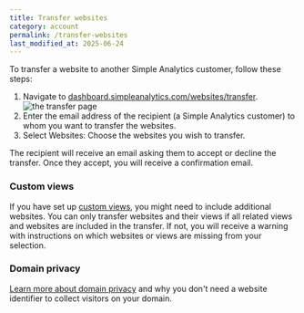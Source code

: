 ```yaml
---
title: Transfer websites
category: account
permalink: /transfer-websites
last_modified_at: 2025-06-24
---
```


To transfer a website to another Simple Analytics customer, follow these steps:

1. Navigate to [dashboard.simpleanalytics.com/websites/transfer](https://dashboard.simpleanalytics.com/websites/transfer).
   ![the transfer page](https://assets.simpleanalytics.com/docs/dashboard/transfer-websites.png)
2. Enter the email address of the recipient (a Simple Analytics customer) to whom you want to transfer the websites.
3. Select Websites:
   Choose the websites you wish to transfer.

The recipient will receive an email asking them to accept or decline the transfer. Once they accept, you will receive a confirmation email.

### Custom views

If you have set up [custom views](/custom-views), you might need to include additional websites. You can only transfer websites and their views if all related views and websites are included in the transfer. If not, you will receive a warning with instructions on which websites or views are missing from your selection.

### Domain privacy

[Learn more about domain privacy](/explained/domain-privacy) and why you don't need a website identifier to collect visitors on your domain.
